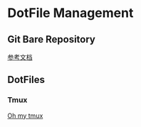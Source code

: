 # DotFile Management

## Git Bare Repository

[参考文档](https://wiki.archlinux.org/title/Dotfiles)

## DotFiles

### Tmux

[Oh my tmux](https://github.com/gpakosz/.tmux)
